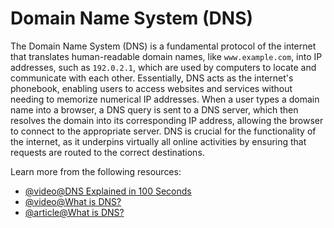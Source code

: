 # Domain Name System (DNS)

The Domain Name System (DNS) is a fundamental protocol of the internet that translates human-readable domain names, like `www.example.com`, into IP addresses, such as `192.0.2.1`, which are used by computers to locate and communicate with each other. Essentially, DNS acts as the internet's phonebook, enabling users to access websites and services without needing to memorize numerical IP addresses. When a user types a domain name into a browser, a DNS query is sent to a DNS server, which then resolves the domain into its corresponding IP address, allowing the browser to connect to the appropriate server. DNS is crucial for the functionality of the internet, as it underpins virtually all online activities by ensuring that requests are routed to the correct destinations.

Learn more from the following resources:

- [@video@DNS Explained in 100 Seconds](https://www.youtube.com/watch?v=UVR9lhUGAyU)
- [@video@What is DNS?](https://www.youtube.com/watch?v=nyH0nYhMW9M)
- [@article@What is DNS?](https://www.cloudflare.com/en-gb/learning/dns/what-is-dns/)